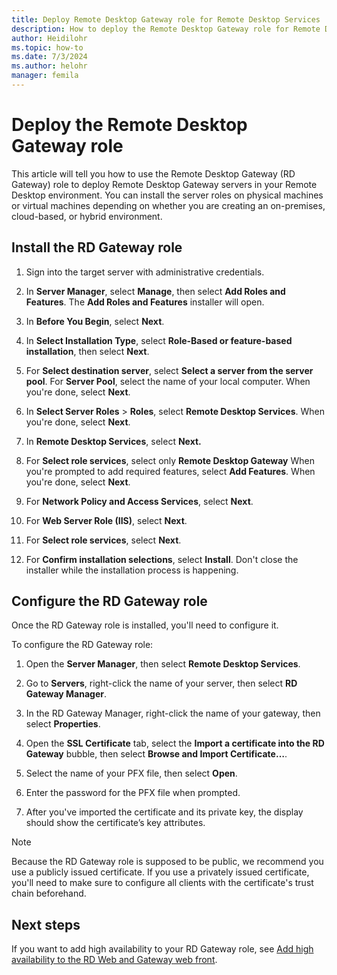 ```yaml
---
title: Deploy Remote Desktop Gateway role for Remote Desktop Services
description: How to deploy the Remote Desktop Gateway role for Remote Desktop Services.
author: Heidilohr
ms.topic: how-to
ms.date: 7/3/2024
ms.author: helohr
manager: femila
---
```


# Deploy the Remote Desktop Gateway role

This article will tell you how to use the Remote Desktop Gateway (RD Gateway) role to deploy Remote Desktop Gateway servers in your Remote Desktop environment. You can install the server roles on physical machines or virtual machines depending on whether you are creating an on-premises, cloud-based, or hybrid environment.

## Install the RD Gateway role

1. Sign into the target server with administrative credentials.

2. In **Server Manager**, select **Manage**, then select **Add Roles and Features**. The **Add Roles and Features** installer will open.

3. In **Before You Begin**, select **Next**.

4. In **Select Installation Type**, select **Role-Based or feature-based installation**, then select **Next**.

5. For **Select destination server**, select **Select a server from the server pool**. For **Server Pool**, select the name of your local computer. When you're done, select **Next**.

6. In **Select Server Roles** > **Roles**, select **Remote Desktop Services**. When you're done, select **Next**.

7. In **Remote Desktop Services**, select **Next.**

8. For **Select role services**, select only **Remote Desktop Gateway** When you're prompted to add required features, select **Add Features**. When you're done, select **Next**.

9. For **Network Policy and Access Services**, select **Next**.

10. For **Web Server Role (IIS)**, select **Next**.

11. For **Select role services**, select **Next**.

12. For **Confirm installation selections**, select **Install**. Don't close the installer while the installation process is happening.

## Configure the RD Gateway role

Once the RD Gateway role is installed, you'll need to configure it.

To configure the RD Gateway role:

1. Open the **Server Manager**, then select **Remote Desktop Services**.

2. Go to **Servers**, right-click the name of your server, then select **RD Gateway Manager**.

3. In the RD Gateway Manager, right-click the name of your gateway, then select **Properties**.

4. Open the **SSL Certificate** tab, select the **Import a certificate into the RD Gateway** bubble, then select **Browse and Import Certificate…**.

5. Select the name of your PFX file, then select **Open**.

6. Enter the password for the PFX file when prompted.

7. After you've imported the certificate and its private key, the display should show the certificate’s key attributes.

>[!NOTE]
>Because the RD Gateway role is supposed to be public, we recommend you use a publicly issued certificate. If you use a privately issued certificate, you'll need to make sure to configure all clients with the certificate's trust chain beforehand.

## Next steps

If you want to add high availability to your RD Gateway role, see [Add high availability to the RD Web and Gateway web front](rds-rdweb-gateway-ha.md).
